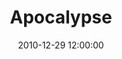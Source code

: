 ---
layout: playlist
title: "Apocalypse"
date: 2010-12-29 12:00:00
tracks:
  - { name: 'Volcanoes', artist: 'Islands' }
  - { name: 'No Applause Allowed', artist: 'Hot Hot Heat' }
  - { name: 'John Lennon', artist: 'Arkells' }
  - { name: 'You Are Never Alone', artist: 'Socalled featuring C Rayz Walz, Doris Glaspie & Katie Moore' }
  - { name: 'Albatross', artist: 'The Besnard Lakes' }
  - { name: 'Upon This Tidal Wave of Young Blood', artist: 'Clap Your Hands Say Yeah' }
  - { name: 'The High Road', artist: 'Broken Bells' }
  - { name: "Quit While You're Ahead (feat. Maestro Fresh Wes, Choclair and Moka Only)", artist: 'Classified' }
  - { name: 'The Suburbs', artist: 'Arcade Fire' }
  - { name: 'Crazy', artist: 'The Pack A.D.' }
  - { name: '1901', artist: 'Phoenix' }
  - { name: "Vertigo (If It's a Crime)", artist: 'Islands' }
---